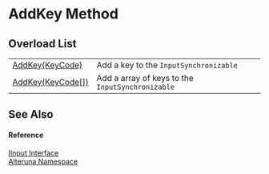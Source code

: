 # AddKey Method


## Overload List
<table>
<tr>
<td><a href="M_Alteruna_IInput_AddKey">AddKey(KeyCode)</a></td>
<td>Add a key to the <code>InputSynchronizable</code></td></tr>
<tr>
<td><a href="M_Alteruna_IInput_AddKey_1">AddKey(KeyCode[])</a></td>
<td>Add a array of keys to the <code>InputSynchronizable</code></td></tr>
</table>

## See Also


#### Reference
<a href="T_Alteruna_IInput">IInput Interface</a>  
<a href="N_Alteruna">Alteruna Namespace</a>  
